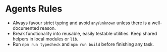 # Agents Rules

- Always favour strict typing and avoid `any`/`unknown` unless there is a well-documented reason.
- Break functionality into reusable, easily testable utilities. Keep shared helpers in local modules or `lib`.
- Run `npm run typecheck` and `npm run build` before finishing any task.
